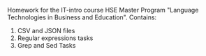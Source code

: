 Homework for the IT-intro course HSE Master Program "Language Technologies in Business and Education". 
Contains:
1) CSV and JSON files
2) Regular expressions tasks
3) Grep and Sed Tasks
